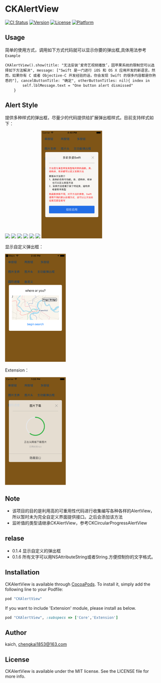 # CKAlertView

[![CI Status](http://img.shields.io/travis/kaich/CKAlertView.svg?style=flat)](https://travis-ci.org/kaich/CKAlertView)
[![Version](https://img.shields.io/cocoapods/v/CKAlertView.svg?style=flat)](http://cocoapods.org/pods/CKAlertView)
[![License](https://img.shields.io/cocoapods/l/CKAlertView.svg?style=flat)](http://cocoapods.org/pods/CKAlertView)
[![Platform](https://img.shields.io/cocoapods/p/CKAlertView.svg?style=flat)](http://cocoapods.org/pods/CKAlertView)

## Usage

简单的使用方式，调用如下方式代码就可以显示你要的弹出框,具体用法参考`Example`

	CKAlertView().show(title: "无法安装‘爱奇艺视频播放’，因苹果系统的限制您可以选择如下方法解决", message: ["Swift 是一门进行 iOS 和 OS X 应用开发的新语言。然而，如果你有 C 或者 Objective-C 开发经验的话，你会发现 Swift 的很多内容都是你熟悉的"], cancelButtonTitle: "确定", otherButtonTitles: nil){ index in
            self.lblMessage.text = "One button alert dismissed"
        }


## Alert Style

提供多种样式的弹出框，尽量少的代码提供给扩展弹出框样式。目前支持样式如下：  

<img src="./Screenshot/standard_one.png" width="200">
<img src="./Screenshot/standard_two.png" width="200">
<img src="./Screenshot/standard_multi.png" width="200">
<img src="./Screenshot/body_image.png" width="200">
<img src="./Screenshot/header_image.png" width="200">
<img src="./Screenshot/major_action.png" width="200">
<img src="./Screenshot/blue_cancel.png" width="200">

显示自定义弹出框：		

<img src="./Screenshot/custom_view.png" width="200">

Extension：   	

<img src="./Screenshot/extension_circular_progress.png" width="200">


## Note

* 该项目的目的是利用高的可重用性代码进行收集编写各种各样的AlertView，所以暂时未为完全自定义界面提供接口。之后会添加该方法
* 监听值的类型请继承CKAlertView，参考CKCircularProgressAlertView

## relase 
* 0.1.4 显示自定义的弹出框
* 0.1.6 所有文字可以用NSAttributeString或者String.方便控制你的文字格式。

## Installation

CKAlertView is available through [CocoaPods](http://cocoapods.org). To install
it, simply add the following line to your Podfile:

```ruby
pod "CKAlertView"
```
If you want to include 'Extension' module, please install as below.
```ruby
pod "CKAlertView", :subspecs => ['Core','Extension']
```

## Author

kaich, chengkai1853@163.com

## License

CKAlertView is available under the MIT license. See the LICENSE file for more info.
